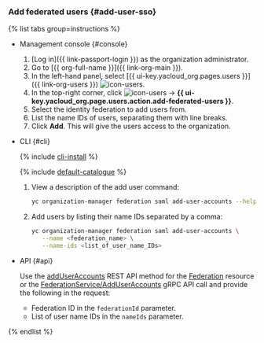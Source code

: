 ### Add federated users {#add-user-sso}

{% list tabs group=instructions %}

- Management console {#console}

   1. [Log in]({{ link-passport-login }}) as the organization administrator.
   1. Go to [{{ org-full-name }}]({{ link-org-main }}).
   1. In the left-hand panel, select [{{ ui-key.yacloud_org.pages.users }}]({{ link-org-users }}) ![icon-users](../../_assets/console-icons/person.svg).
   1. In the top-right corner, click ![icon-users](../../_assets/console-icons/chevron-down.svg) → **{{ ui-key.yacloud_org.page.users.action.add-federated-users }}**.
   1. Select the identity federation to add users from.
   1. List the name IDs of users, separating them with line breaks.
   1. Click **Add**. This will give the users access to the organization.

- CLI {#cli}

   {% include [cli-install](../cli-install.md) %}

   {% include [default-catalogue](../default-catalogue.md) %}

   1. View a description of the add user command:

      ```bash
      yc organization-manager federation saml add-user-accounts --help
      ```

   1. Add users by listing their name IDs separated by a comma:

      ```bash
      yc organization-manager federation saml add-user-accounts \
         --name <federation_name> \
         --name-ids <list_of_user_name_IDs>
      ```

- API {#api}

   Use the [addUserAccounts](../../iam/saml/api-ref/Federation/addUserAccounts.md) REST API method for the [Federation](../../iam/saml/api-ref/Federation/index.md) resource or the [FederationService/AddUserAccounts](../../iam/saml/api-ref/grpc/Federation/addUserAccounts.md) gRPC API call and provide the following in the request:

   * Federation ID in the `federationId` parameter.
   * List of user name IDs in the `nameIds` parameter.

{% endlist %}
